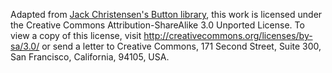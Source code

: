 Adapted from [Jack Christensen's Button library](https://github.com/JChristensen/Button), this work is licensed under the Creative Commons Attribution-ShareAlike 3.0 Unported License. To view a copy of this license, visit <http://creativecommons.org/licenses/by-sa/3.0/> or send a letter to Creative Commons, 171 Second Street, Suite 300, San Francisco, California, 94105, USA.
